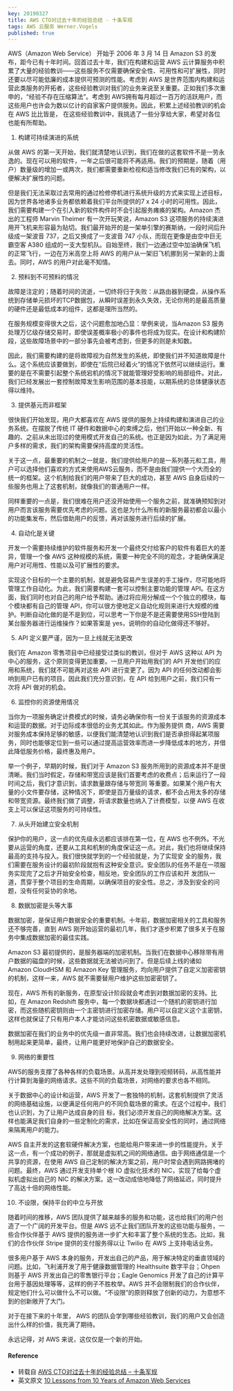 ```yaml
---
key: 20190327
title: AWS CTO对过去十年的经验总结 - 十条军规
tags: AWS 云服务 Werner.Vogels
published: true
---
```


AWS（Amazon Web Service） 开始于 2006 年 3 月 14 日 Amazon S3 的发布，距今已有十年时间。回首过去十年，我们在构建和运营 AWS 云计算服务中积累了大量的经验教训——这些服务不仅需要确保安全性、可用性和可扩展性，同时还要以尽可能低廉的成本提供可预测的性能。考虑到 AWS 是世界范围内构建和运营此类服务的开拓者，这些经验教训对我们的业务来说至关重要。正如我们多次重申的，“经验不存在压缩算法”。考虑到 AWS拥有每月超过一百万的活跃用户，而这些用户也许会为数以亿计的自家客户提供服务。因此，积累上述经验教训的机会在 AWS 比比皆是， 在这些经验教训中，我挑选了一些分享给大家，希望对各位也能有所帮助。 <!--more-->

1. 构建可持续演进的系统

从做 AWS 的第一天开始，我们就清楚地认识到，我们在做的这套软件不是一劳永逸的。现在可以用的软件，一年之后很可能将不再适用。我们的预期是，随着（用户）数量级的增加一或两次，我们都需要重新检视和适当修改我们已有的架构，以便解决扩展性的问题。

但是我们无法采取过去常用的通过检修停机进行系统升级的方式来实现上述目标，因为世界各地诸多业务都依赖着我们平台所提供的7 x 24 小时的可用性。因此，我们需要构建一个在引入新的软件构件时不会引起服务瘫痪的架构。Amazon 杰出的工程师 Marvin Theimer 有一次开玩笑说，Amazon S3 这项服务的持续演进用开飞机来形容最为贴切。我们最开始开的是一架单引擎的赛斯纳，一段时间后升级成一架波音 737，之后又换成了一支波音 747 小队，而现在更像是由空中巨无霸空客 A380 组成的一支大型机队。自始至终，我们一边通过空中加油确保飞机的正常飞行，一边在万米高空上将 AWS 的用户从一架旧飞机挪到另一架新的上面去。同时，AWS 的用户对此毫不知情。

2. 预料到不可预料的情况

故障是注定的；随着时间的流逝，一切终将归于失败：从路由器到硬盘，从操作系统到存储单元损坏的TCP数据包，从瞬时误差到永久失效，无论你用的是最高质量的硬件还是最低成本的组件，这都是理所当然的。

在服务规模变得很大之后，这个问题愈加地凸显：举例来说，当Amazon S3 服务处理万亿级存储交易时，即使误差概率极小的事件也将成为现实。在设计和构建阶段，这些故障场景中的一部分事先会被考虑到，但更多的则是未知数。

因此，我们需要构建的是将故障视为自然发生的系统，即使我们并不知道故障是什么。这个系统应该要做到，即使在“后院已经着火”的情况下依然可以继续运行。重要的是在不需要引起整个系统宕机的情况下就能管理好受影响的局部组件。对此，我们已经发展出一套控制故障发生影响范围的基本技能，以期系统的总体健康状态得以维持。

3. 提供基元而非框架

很快我们开始发现，用户大都喜欢在 AWS 提供的服务上持续构建和演进自己的业务系统。在摆脱了传统 IT 硬件和数据中心的束缚之后，他们开始以一种全新、有趣的、之前从未出现过的使用模式开发自己的系统。也正是因为如此，为了满足用户多样的需求，我们的架构需要保持高度的灵活性。

关于这一点，最重要的机制之一就是，我们提供给用户的是一系列基元和工具，用户可以选择他们喜欢的方式来使用AWS云服务，而不是由我们提供一个大而全的统一的框架。这个机制给我们的用户带来了巨大的成功，甚至 AWS 自身后续的一些服务也用上了这套机制，就像我们的普通用户一样。

同样重要的一点是，我们很难在用户还没开始使用一个服务之前，就准确预知到对用户而言该服务需要优先考虑的问题。这也是为什么所有的新服务最初都会以最小的功能集发布，然后借助用户的反馈，再对该服务进行后续的扩展。

4. 自动化是关键

开发一个需要持续维护的软件服务和开发一个最终交付给客户的软件有着巨大的差异，管理一个像 AWS 这种规模的系统，需要一种完全不同的观念，才能确保满足用户对可用性、性能以及可扩展性的要求。

实现这个目标的一个主要的机制，就是避免容易产生误差的手工操作，尽可能地将管理工作自动化。为此，我们需要构建一套可以控制主要功能的管理 API。在这方面，我们同时也对自己的用户给予帮助。通过将应用分解成一个个独立的模块，每个模块都有自己的管理 API，你可以很方便地定义自动化规则来进行大规模的维护。判断自动化做的是不是到位，可以思考一下你是不是还需要使用SSH登陆到某台服务器进行运维操作？如果答案是 yes，说明你的自动化做得还不够好。

5. API 定义要严谨，因为一旦上线就无法更改

我们在 Amazon 零售项目中已经接受过类似的教训，但对于 AWS 这种以 API 为中心的服务，这个原则变得更加重要。一旦用户开始用我们的 API 开发他们的应用和系统，我们就不可能再对这些 API 进行变更了。因为 API 的任何改动都会影响到用户已有的项目。因此我们充分意识到，在 API 给到用户之前，我们只有一次将 API 做对的机会。

 

6. 监控你的资源使用情况

当你为一项服务确定计费模式的时候，请务必确保你有一份关于该服务的资源成本和运营的数据。对于边际成本很低的业务尤其如此。作为服务提供 商，AWS 需要对服务成本保持足够的敏感，以便我们能清楚地认识到我们是否承担得起某项服务，同时也能够定位到一些可以通过提高运营效率而进一步降低成本的地方，并借此降低服务价格，最终惠及用户。

举一个例子，早期的时候，我们对于 Amazon S3 服务所用到的资源成本并不是很清晰。我们当时假定，存储和带宽应该是我们首要考虑的收费点；后来运行了一段时间之后，我们才意识到，请求数量跟存储与带宽同 等重要。如果某个用户有大量的小文件要存储，这种情况下，即使是百万量级的请求，都不会占用太多的存储和带宽资源。最终我们做了调整，将请求数量也纳入了计费模型，以便 AWS 在收支上可以保证这项服务的可持续性。

7. 从头开始建立安全机制

保护你的用户，这一点的优先级永远都应该排在第一位，在 AWS 也不例外。不光要从运营的角度，还要从工具和机制的角度保证这一点。对此，我们也将继续保持最高的支持与投入。我们很快就学到的一个经验就是，为了实现安 全的服务，我们需要在服务设计的最初阶段就抱有这种安全意识。安全团队的任务不是在一项服务实现完了之后才开始安全检查，相反地，安全团队的工作应该和开 发团队一道，贯穿于整个项目的生命周期，以确保项目的安全性。总之，涉及到安全的问题，没有任何妥协的余地。

8. 数据加密是头等大事

数据加密，是保证用户数据安全的重要机制。十年前，数据加密相关的工具和服务还不够完善，直到 AWS 刚开始运营的最初几年，我们才逐步积累了很多关于在服务中集成数据加密的最佳实践。

Amazon S3 最初提供的，是服务器端的加密机制。当我们在数据中心移除带有用户数据的磁盘的时候，这些数据就无法被访问到了。但是后续上线的诸如 Amazon CloudHSM 和 Amazon Key 管理服务，均向用户提供了自定义加密密钥的机制，这样一来，AWS 就不需要替用户维护这些加密密钥了。

现在，AWS 所有的新服务，在原型设计阶段就会考虑到对数据加密的支持。比如，在 Amazon Redshift 服务中，每一个数据块都通过一个随机的密钥进行加密，而这些随机密钥则由一个主密钥进行加密存储。用户可以自定义这个主密钥，这样也就保证了只有用户本人才能访问这些机密数据或敏感信息。

数据加密在我们的业务中的优先级一直非常高。我们也会持续改进，让数据加密机制用起来更简单，最终，让用户能更好地保护自己的数据安全。

9. 网络的重要性

AWS的服务支撑了各种各样的负载场景。从高并发处理到视频转码，从高性能并行计算到海量的网络请求。这些不同的负载场景，对网络的要求也各不相同。

关于数据中心的设计和运营，AWS 开发了一套独特的机制，这套机制提供了灵活的网络基础设施，以便满足任何用户的不同负载场景的需求。在这个过程中，我们也认识到，为了让用户达成自身的目 标，我们必须开发自己的网络解决方案。这样也能满足我们自身的一些定制化的需求，比如在保证高安全性的同时，通过网络来隔离用户的能力。

AWS 自主开发的这套软硬件解决方案，也能给用户带来进一步的性能提升。关于这一点，有一个成功的例子，那就是虚拟机之间的网络通信。由于网络通信是一个共享的资源，在使用 AWS 自己定制的解决方案之前，用户时常会遇到网路拥堵的问题。最终，AWS 通过开发支持单个根 IO 虚拟化技术的 NIC，实现了给每个虚拟机虚拟出自己的 NIC 的解决方案。这一改动成倍地降低了网络延迟，同时提升了高达十倍的网络性能。

10. 不设限，保持平台的中立与开放

随着时间的推移，AWS 团队提供了越来越多的服务和功能，这也给我们的用户创造了一个广阔的开发平台。但是 AWS 远不止我们团队开发的这些功能与服务，一些合作伙伴基于 AWS 提供的服务进一步扩大和丰富了整个系统的生态。比如，我们的合作伙伴 Stripe 提供的支付服务得以让 Twilio 在 AWS 上支持电话业务。

很多用户基于 AWS 本身的服务，开发出自己的产品，用于解决特定的垂直领域的问题。比如，飞利浦开发了用于健康数据管理的 Healthsuite 数字平台；Ohpen 则基于 AWS 开发出自己的零售银行平台；Eagle Genomics 开发了自己的计算平台用于基因处理等等，这样的例子不胜枚举。AWS 并不会限制我们的合作伙伴，规定他们什么可以做什么不可以做。“不设限”的原则释放了创新的动力，为意想不到的创新敞开了大门。

对于在接下来的十年里， AWS 的团队会学到哪些经验教训，我们的用户又会创造出什么样的价值，我充满了期待。

永远记得，对 AWS 来说，这仅仅是一个新的开始。

#### Reference
- 转载自 [AWS CTO对过去十年的经验总结 – 十条军规](https://aws.amazon.com/cn/blogs/china/10-lessons-from-10-years-of-aws/)
- 英文原文 [10 Lessons from 10 Years of Amazon Web Services](https://www.allthingsdistributed.com/2016/03/10-lessons-from-10-years-of-aws.html)